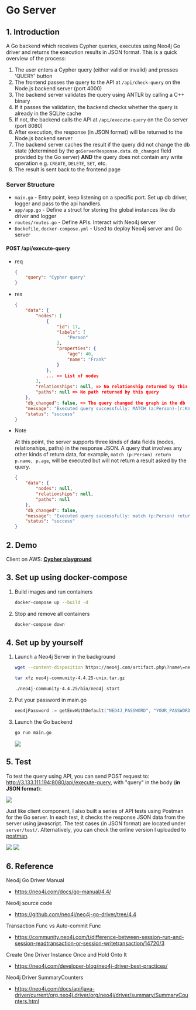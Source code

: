 # Go Server

## 1. Introduction
A Go backend which receives Cypher queries, executes using Neo4j Go driver and returns the execution results in JSON format. This is a quick overview of the process:

1. The user enters a Cypher query (either valid or invalid) and presses 'QUERY' button
2. The frontend passes the query to the API at `/api/check-query` on the Node.js backend server (port 4000)
3. The backend server validates the query using ANTLR by calling a C++ binary
4. If it passes the validation, the backend checks whether the query is already in the SQLite cache
5. If not, the backend calls the API at `/api/execute-query` on the Go server (port 8080)
6. After execution, the response (in JSON format) will be returned to the Node.js backend server
7. The backend server caches the result if the query did not change the db state (determined by the `goServerResponse.data.db_changed` field provided by the Go server) **AND** the query does not contain any write operation e.g. `CREATE`, `DELETE`, `SET`, etc.
8. The result is sent back to the frontend page

### Server Structure
* `main.go` - Entry point, keep listening on a specific port. Set up db driver, logger and pass to the api handlers.
* `app/app.go` - Define a struct for storing the global instances like db driver and logger
* `routes/routes.go` - Define APIs. Interact with Neo4j server
* `Dockefile`, `docker-compose.yml` - Used to deploy Neo4j server and Go server

#### POST /api/execute-query
* req

    ``` json
    {
        "query": "Cypher query"
    }
    ```
* res

    ``` json
    {
        "data": {
            "nodes": [
                {
                    "id": 17,
                    "labels": [
                        "Person"
                    ],
                    "properties": {
                        "age": 40,
                        "name": "Frank"
                    }
                },
                ... => List of nodes
            ],
            "relationships": null, => No relationship returned by this query
            "paths": null => No path returned by this query
        },
        "db_changed": false, => The query changed the graph in the db
        "message": "Executed query successfully: MATCH (a:Person)-[r:Knows]->(b:Person {name: \"Zaren\"}) RETURN a",
        "status": "success"
    }
    ```
* Note

    At this point, the server supports three kinds of data fields (nodes, relationships, paths) in the response JSON. A query that involves any other kinds of return data, for example, `match (p:Person) return p.name, p.age`, will be executed but will not return a result asked by the query.
    ``` json
    {
        "data": {
            "nodes": null,
            "relationships": null,
            "paths": null
        },
        "db_changed": false,
        "message": "Executed query successfully: match (p:Person) return p.name, p.age",
        "status": "success"
    }
    ```

## 2. Demo
Client on AWS:
[**Cypher playground**](http://3.17.72.43/)

## 3. Set up using docker-compose
1. Build images and run containers

    ``` bash
    docker-compose up --build -d
    ```
2. Stop and remove all containers
    ``` bash
    docker-compose down
    ```

## 4. Set up by yourself
1. Launch a Neo4j Server in the background

    ```bash
    wget --content-disposition https://neo4j.com/artifact.php\?name\=neo4j-community-4.4.25-unix.tar.gz

    tar xfz neo4j-community-4.4.25-unix.tar.gz

    ./neo4j-community-4.4.25/bin/neo4j start
    ```
2. Put your password in main.go
    ```go
	neo4jPassword := getEnvWithDefault("NEO4J_PASSWORD", "YOUR_PASSWORD")
    ```

3. Launch the Go backend
    ``` bash
    go run main.go
    ```
    <img src='https://i.imgur.com/sBfwYqJ.png'>

## 5. Test
To test the query using API, you can send POST request to: http://3.133.111.194:8080/api/execute-query, with "query" in the body (**in JSON format**):

<img src='https://i.imgur.com/4smwVlC.png'>

Just like client component, I also built a series of API tests using Postman for the Go server. In each test, it checks the response JSON data from the server using javascript. The test cases (in JSON format) are located under `server/test/`. Alternatively, you can check the online version I uploaded to [postman](https://cloudy-eclipse-520672.postman.co/workspace/Team-Workspace~8edbfb3a-e957-4683-8600-0af22addd11c/collection/21738163-21919543-57f5-42aa-bd1b-149077f01141?action=share&creator=21738163).

<img src='https://i.imgur.com/jh940ZM.png'>

<img src='https://i.imgur.com/malfjt0.png'>

## 6. Reference
Neo4j Go Driver Manual
* https://neo4j.com/docs/go-manual/4.4/

Neo4j source code
* https://github.com/neo4j/neo4j-go-driver/tree/4.4

Transaction Func vs Auto-commit Func
* https://community.neo4j.com/t/difference-between-session-run-and-session-readtransaction-or-session-writetransaction/14720/3

Create One Driver Instance Once and Hold Onto It
* https://neo4j.com/developer-blog/neo4j-driver-best-practices/

Neo4j Driver SummaryCounters
* https://neo4j.com/docs/api/java-driver/current/org.neo4j.driver/org/neo4j/driver/summary/SummaryCounters.html